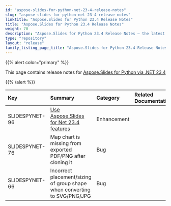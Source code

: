```yaml
---
id: "aspose-slides-for-python-net-23-4-release-notes"
slug: "aspose-slides-for-python-net-23-4-release-notes"
linktitle: "Aspose.Slides for Python 23.4 Release Notes"
title: "Aspose.Slides for Python 23.4 Release Notes"
weight: 70
description: "Aspose.Slides for Python 23.4 Release Notes – the latest updates and fixes."
type: "repository"
layout: "release"
family_listing_page_title: "Aspose.Slides for Python 23.4 Release Notes"
---
```


{{% alert color="primary" %}} 

This page contains release notes for [Aspose.Slides for Python via .NET 23.4](https://pypi.org/project/Aspose.Slides/23.4/)

{{% /alert %}} 

|**Key**|**Summary**|**Category**|**Related Documentation**|
| :- | :- | :- | :- |
|SLIDESPYNET-96|[Use Aspose.Slides for Net 23.4 features](/slides/net/release-notes/2023/aspose-slides-for-net-23-4-release-notes/)|Enhancement| |
|SLIDESPYNET-76|Map chart is missing from exported PDF/PNG after cloning it|Bug| |
|SLIDESPYNET-66|Incorrect placement/sizing of group shape when converting to SVG/PNG/JPG|Bug| |


